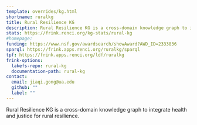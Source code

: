 ```yaml
---
template: overrides/kg.html
shortname: ruralkg
title: Rural Resilience KG
description: Rural Resilience KG is a cross-domain knowledge graph to integrate health and justice for rural resilience.
stats: https://frink.renci.org/kg-stats/rural-kg
#homepage: 
funding: https://www.nsf.gov/awardsearch/showAward?AWD_ID=2333836
sparql: https://frink.apps.renci.org/ruralkg/sparql
tpf: https://frink.apps.renci.org/ldf/ruralkg
frink-options:
  lakefs-repo: rural-kg
  documentation-path: rural-kg
contact:
  email: jiaqi.gong@ua.edu  
  github: ""
  label: ""
---
```

Rural Resilience KG is a cross-domain knowledge graph to integrate health and justice for rural resilience.

